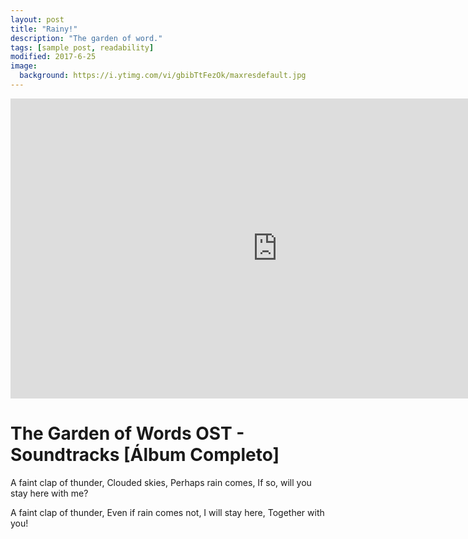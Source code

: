 ```yaml
---
layout: post
title: "Rainy!"
description: "The garden of word."
tags: [sample post, readability]
modified: 2017-6-25
image:
  background: https://i.ytimg.com/vi/gbibTtFezOk/maxresdefault.jpg
---
```

<iframe width="854" height="480" src="https://www.youtube.com/embed/CQklNpxP0D8" frameborder="0" allowfullscreen></iframe>

# The Garden of Words OST - Soundtracks [Álbum Completo]

A faint clap of thunder,
Clouded skies,
Perhaps rain comes,
If so, will you stay here with me?

A faint clap of thunder,
Even if rain comes not,
I will stay here,
Together with you!

